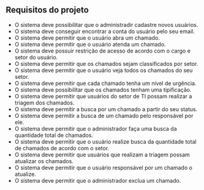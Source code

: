 ## Requisitos do projeto
-  O sistema deve possibilitar que o administradir cadastre novos usuários.
-  O sistema deve conseguir encontrar a conta do usuário pelo seu email.
-  O sistema deve permitir que o usuário abra um chamado.
-  O sistema deve permitir que o usuário atenda um chamado.
-  O sistema deve possuir restrição de acesso de acordo com o cargo e setor do usuário.
-  O sistema deve permitir que os chamados sejam classificados por setor.
-  O sistema deve permitir que o usuário veja todos os chamados do seu setor.
-  O sistema deve permitir que cada chamado tenha um nível de urgência.
-  O sistema deve possibilitar que os chamados tenham uma tipificação.
-  O sistema deve permitir que usuários do setor de TI possam realizar a triagem dos chamados.
-  O sistema deve permitir a busca por um chamado a partir do seu status.
-  O sistema deve permitir a busca de um chamado pelo responsável por ele.
-  O sistema deve permitir que o administrador faça uma busca da quantidade total de chamados.
-  O sistema deve permitir que o usuário realize busca da quantidade total de chamados de acordo com o setor.
-  O sistema deve permitir que usuários que realizam a triagem possam atualizar os chamados.
-  O sistema deve permitir que o usuário responsável por um chamado o atualize.
-  O sistema deve permitir que o administrador exclua um chamado.
